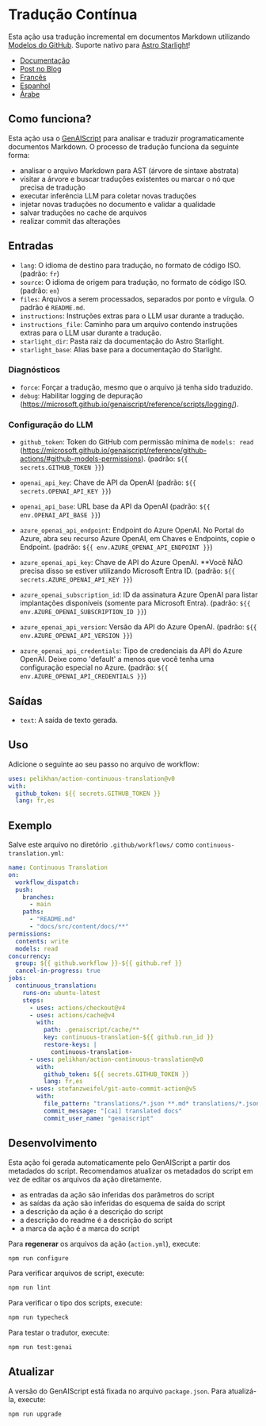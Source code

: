 # Tradução Contínua

Esta ação usa tradução incremental em documentos Markdown utilizando [Modelos do GitHub](https://github.com/models). Suporte nativo para [Astro Starlight](https://starlight.astro.build/)!

* [Documentação](https://pelikhan.github.io/action-continuous-translation/)
* [Post no Blog](https://microsoft.github.io/genaiscript/blog/continuous-translations/)
* [Francês](./README.fr.md)
* [Espanhol](./README.es.md)
* [Árabe](./README.ar.md)

## Como funciona?

Esta ação usa o [GenAIScript](https://microsoft.github.io/genaiscript/) para analisar e traduzir programaticamente documentos Markdown. O processo de tradução funciona da seguinte forma:

* analisar o arquivo Markdown para AST (árvore de sintaxe abstrata)
* visitar a árvore e buscar traduções existentes ou marcar o nó que precisa de tradução
* executar inferência LLM para coletar novas traduções
* injetar novas traduções no documento e validar a qualidade
* salvar traduções no cache de arquivos
* realizar commit das alterações

## Entradas

* `lang`: O idioma de destino para tradução, no formato de código ISO. (padrão: `fr`)
* `source`: O idioma de origem para tradução, no formato de código ISO. (padrão: `en`)
* `files`: Arquivos a serem processados, separados por ponto e vírgula. O padrão é `README.md`.
* `instructions`: Instruções extras para o LLM usar durante a tradução.
* `instructions_file`: Caminho para um arquivo contendo instruções extras para o LLM usar durante a tradução.
* `starlight_dir`: Pasta raiz da documentação do Astro Starlight.
* `starlight_base`: Alias base para a documentação do Starlight.

### Diagnósticos

* `force`: Forçar a tradução, mesmo que o arquivo já tenha sido traduzido.
* `debug`: Habilitar logging de depuração (<https://microsoft.github.io/genaiscript/reference/scripts/logging/>).

### Configuração do LLM

* `github_token`: Token do GitHub com permissão mínima de `models: read` (<https://microsoft.github.io/genaiscript/reference/github-actions/#github-models-permissions>). (padrão: `${{ secrets.GITHUB_TOKEN }}`)

* `openai_api_key`: Chave de API da OpenAI (padrão: `${{ secrets.OPENAI_API_KEY }}`)

* `openai_api_base`: URL base da API da OpenAI (padrão: `${{ env.OPENAI_API_BASE }}`)

* `azure_openai_api_endpoint`: Endpoint do Azure OpenAI. No Portal do Azure, abra seu recurso Azure OpenAI, em Chaves e Endpoints, copie o Endpoint. (padrão: `${{ env.AZURE_OPENAI_API_ENDPOINT }}`)

* `azure_openai_api_key`: Chave de API do Azure OpenAI. \*\*Você NÃO precisa disso se estiver utilizando Microsoft Entra ID. (padrão: `${{ secrets.AZURE_OPENAI_API_KEY }}`)

* `azure_openai_subscription_id`: ID da assinatura Azure OpenAI para listar implantações disponíveis (somente para Microsoft Entra). (padrão: `${{ env.AZURE_OPENAI_SUBSCRIPTION_ID }}`)

* `azure_openai_api_version`: Versão da API do Azure OpenAI. (padrão: `${{ env.AZURE_OPENAI_API_VERSION }}`)

* `azure_openai_api_credentials`: Tipo de credenciais da API do Azure OpenAI. Deixe como 'default' a menos que você tenha uma configuração especial no Azure. (padrão: `${{ env.AZURE_OPENAI_API_CREDENTIALS }}`)

## Saídas

* `text`: A saída de texto gerada.

## Uso

Adicione o seguinte ao seu passo no arquivo de workflow:

```yaml
uses: pelikhan/action-continuous-translation@v0
with:
  github_token: ${{ secrets.GITHUB_TOKEN }}
  lang: fr,es
```

## Exemplo

Salve este arquivo no diretório `.github/workflows/` como `continuous-translation.yml`:

```yaml
name: Continuous Translation
on:
  workflow_dispatch:
  push:
    branches:
      - main
    paths:
      - "README.md"
      - "docs/src/content/docs/**"
permissions:
  contents: write
  models: read
concurrency:
  group: ${{ github.workflow }}-${{ github.ref }}
  cancel-in-progress: true
jobs:
  continuous_translation:
    runs-on: ubuntu-latest
    steps:
      - uses: actions/checkout@v4
      - uses: actions/cache@v4
        with:
          path: .genaiscript/cache/**
          key: continuous-translation-${{ github.run_id }}
          restore-keys: |
            continuous-translation-
      - uses: pelikhan/action-continuous-translation@v0
        with:
          github_token: ${{ secrets.GITHUB_TOKEN }}
          lang: fr,es
      - uses: stefanzweifel/git-auto-commit-action@v5
        with:
          file_pattern: "translations/*.json **.md* translations/*.json"
          commit_message: "[cai] translated docs"
          commit_user_name: "genaiscript"
```

## Desenvolvimento

Esta ação foi gerada automaticamente pelo GenAIScript a partir dos metadados do script.
Recomendamos atualizar os metadados do script em vez de editar os arquivos da ação diretamente.

* as entradas da ação são inferidas dos parâmetros do script
* as saídas da ação são inferidas do esquema de saída do script
* a descrição da ação é a descrição do script
* a descrição do readme é a descrição do script
* a marca da ação é a marca do script

Para **regenerar** os arquivos da ação (`action.yml`), execute:

```bash
npm run configure
```

Para verificar arquivos de script, execute:

```bash
npm run lint
```

Para verificar o tipo dos scripts, execute:

```bash
npm run typecheck
```

Para testar o tradutor, execute:

```bash
npm run test:genai
```

## Atualizar

A versão do GenAIScript está fixada no arquivo `package.json`. Para atualizá-la, execute:

```bash
npm run upgrade
```
